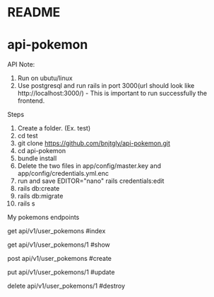 # README

# api-pokemon

API
Note: 
1. Run on ubutu/linux
2. Use postgresql and run rails in port 3000(url should look like http://localhost:3000/) - This is important to run successfully the frontend.

Steps
1. Create a folder. (Ex. test)
2. cd test
3. git clone https://github.com/bnjtgly/api-pokemon.git
4. cd api-pokemon
5. bundle install
6. Delete the two files in app/config/master.key and app/config/credentials.yml.enc
7. run and save  EDITOR="nano" rails credentials:edit
8. rails db:create 
9. rails db:migrate
10. rails s


My pokemons endpoints


get api/v1/user_pokemons #index

get api/v1/user_pokemons/1 #show

post  api/v1/user_pokemons #create

put api/v1/user_pokemons/1 #update

delete api/v1/user_pokemons/1 #destroy

